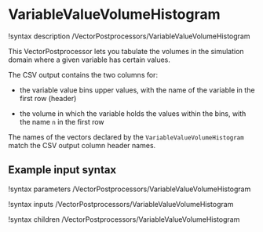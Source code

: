 # VariableValueVolumeHistogram

!syntax description /VectorPostprocessors/VariableValueVolumeHistogram

This VectorPostprocessor lets you tabulate the volumes in the simulation domain where a given variable has certain values.

The CSV output contains the two columns for:

- the variable value bins upper values, with the name of the variable in the first row (header)

- the volume in which the variable holds the values within the bins, with the name `n` in the first row

The names of the vectors declared by the `VariableValueVolumeHistogram` match the CSV output column header names.

## Example input syntax

!syntax parameters /VectorPostprocessors/VariableValueVolumeHistogram

!syntax inputs /VectorPostprocessors/VariableValueVolumeHistogram

!syntax children /VectorPostprocessors/VariableValueVolumeHistogram

